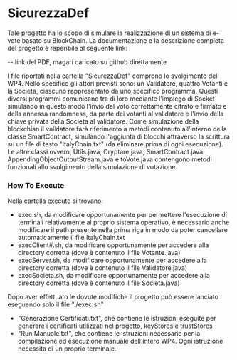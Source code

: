 # SicurezzaDef

Tale progetto ha lo scopo di simulare la realizzazione di un sistema di e-vote basato su BlockChain. La documentazione e la descrizione completa del progetto è reperibile al seguente link:

-- link del PDF, magari caricato su github direttamente

I file riportati nella cartella "SicurezzaDef" comprono lo svolgimento del WP4. Nello specifico gli attori previsti sono: un Validatore, quattro Votanti e la Societa, ciascuno rappresentato da uno specifico programma. Questi diversi programmi comunicano tra di loro mediante l'impiego di Socket simulando in questo modo l'invio del voto correttamente cifrato e firmato e della annessa randomness, da parte dei votanti al validatore e l'invio della chiave privata della Societa al validatore. Come simulazione della blockchian il validatore farà riferimento a metodi contenuto all'interno della classe SmartContract, simulando l'aggiunta di blocchi attraverso la scrittura su un file di testo "ItalyChain.txt" (da eliminare prima di ogni esecuzione).
Le altre classi ovvero, Utils.java, Cryptare.java, SmartContract.java AppendingObjectOutputStream.java e toVote.java contengono metodi funzionali allo svolgimento della simulazione di votazione.

### How To Execute

Nella cartella execute si trovano:

- exec.sh, da modificare opportunamente per permettere l'esecuzione di terminali relativamente al proprio sistema operativo, è necessario anche modificare il path presente nella prima riga in modo da poter cancellare automaticamente il file ItalyChain.txt
- execClient#.sh, da modificare opportunamente per accedere alla directory corretta (dove è contenuto il file Votante.java)
- execServer.sh, da modificare opportunamente per accedere alla directory corretta (dove è contenuto il file Validatore.java)
- execSocieta.sh, da modificare opportunamente per accedere alla directory corretta (dove è contenuto il file Societa.java)

Dopo aver effettuato le dovute modifiche il progetto può essere lanciato eseguendo solo il file "./exec.sh"

- "Generazione Certificati.txt", che contiene le istruzioni eseguite per generare i certificati utilizzati nel progetto, keyStores e trustStores
- "Run Manuale.txt", che contiene le istruzioni necessarie per la compilazione ed esecuzione manuale dell'intero WP4. Ogni istruzione necessita di un proprio terminale.
